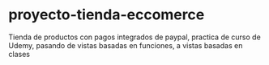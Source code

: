 # proyecto-tienda-eccomerce
Tienda de productos con pagos integrados de paypal, practica de curso de Udemy, pasando de vistas basadas en funciones, a vistas basadas en clases
